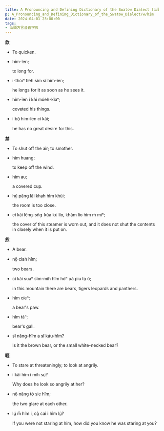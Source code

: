 ```yaml
---
title: A Pronouncing and Defining Dictionary of the Swatow Dialect (汕頭方言音義字典) / him
p: A_Pronouncing_and_Defining_Dictionary_of_the_Swatow_Dialect/w/him
date: 2024-04-01 23:00:00
tags: 
- 汕頭方言音義字典
---
```



**歆**
- To quicken.

- him-ĭen;

  to long for.

- i-thóiⁿ tîeh sĭm sĭ him-ĭen;

  he longs for it as soon as he sees it.

- him-ĭen i kâi mûeh-kĭaⁿ;

  coveted his things.

- i bô̤ him-ĭen cí kâi;

  he has no great desire for this.

**禁**
- To shut off the air; to smother.

- hìm huang;

  to keep off the wind.

- hìm au;

  a covered cup.

- hṳ́ pâng lăi khah hìm khùi;

  the room is too close.

- cí kâi lêng-sn̂g-kùa kū lío, khàm lío hìm m̄ miⁿ;

  the cover of this steamer is worn out, and it does not shut the contents in closely when it is put on.

**熊**
- A bear.

- nŏ̤ ciah hîm;

  two bears.

- cí kâi suaⁿ sĭm-mih hîm hóⁿ pà piu to̤ ŭ;

  in this mountain there are bears, tigers leopards and panthers.

- hîm cíeⁿ;

  a bear's paw.

- hîm táⁿ;

  bear's gall.

- sĭ nâng-hîm a sĭ káu-hîm?

  Is it the brown bear, or the small white-necked bear?

**睚**
- To stare at threateningly; to look at angrily.

- i kâi hîm i mih sṳ̄?

  Why does he look so angrily at her?

- nŏ̤ nâng tó̤ sie hîm;

  the two glare at each other.

- lṳ́ m̄ hîm i, cò̤ cai i hîm lṳ́?

  If you were not staring at him, how did you know he was staring at you?